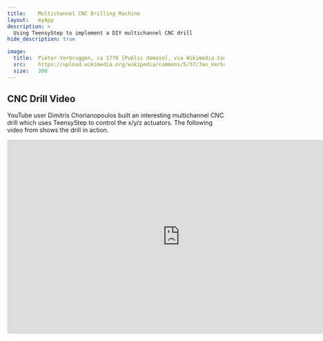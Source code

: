 ```yaml
---
title:    Multichannel CNC Drilling Machine 
layout:   myApp
description: >
  Using TeensyStep to implement a DIY multichannel CNC drill
hide_description: true 

image:
  title:  Pieter Verbruggen, ca 1778 [Public domain], via Wikimedia Commons
  src:    https://upload.wikimedia.org/wikipedia/commons/5/57/Jan_Verbruggen_Foudary_Drawing_47_Horizontal_Boring_Machine_%28cropped%29.JPG
  size:   200
---
```


<p></p>


## CNC Drill Video 

YouTube user Dimitris Chorianopoulos  built an interesting multichannel CNC drill which uses TeensyStep to control the x/y/z actuators. The following video from shows the drill in action. 

<div class="video-container" >
<iframe  width="800" height="450" src="https://www.youtube.com/embed/B-9xlkEFI9I" frameborder="0" allow="accelerometer; autoplay; encrypted-media; gyroscope; picture-in-picture" allowfullscreen></iframe>
</div>

 